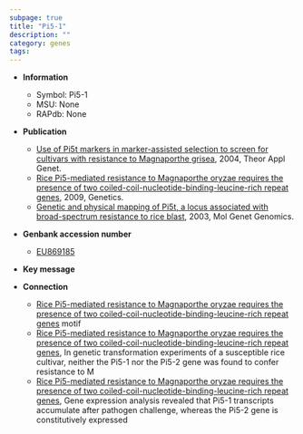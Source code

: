 ```yaml
---
subpage: true
title: "Pi5-1"
description: ""
category: genes
tags: 
---
```


* **Information**  
    + Symbol: Pi5-1  
    + MSU: None  
    + RAPdb: None  

* **Publication**  
    + [Use of Pi5t markers in marker-assisted selection to screen for cultivars with resistance to Magnaporthe grisea](http://www.ncbi.nlm.nih.gov/pubmed?term=Use+of+Pi5t+markers+in+marker-assisted+selection+to+screen+for+cultivars+with+resistance+to+Magnaporthe+grisea%5BTitle%5D), 2004, Theor Appl Genet.
    + [Rice Pi5-mediated resistance to Magnaporthe oryzae requires the presence of two coiled-coil-nucleotide-binding-leucine-rich repeat genes](http://www.ncbi.nlm.nih.gov/pubmed?term=Rice+Pi5-mediated+resistance+to+Magnaporthe+oryzae+requires+the+presence+of+two+coiled-coil-nucleotide-binding-leucine-rich+repeat+genes%5BTitle%5D), 2009, Genetics.
    + [Genetic and physical mapping of Pi5t, a locus associated with broad-spectrum resistance to rice blast](http://www.ncbi.nlm.nih.gov/pubmed?term=Genetic+and+physical+mapping+of+Pi5t,+a+locus+associated+with+broad-spectrum+resistance+to+rice+blast%5BTitle%5D), 2003, Mol Genet Genomics.

* **Genbank accession number**  
    + [EU869185](http://www.ncbi.nlm.nih.gov/nuccore/EU869185)

* **Key message**  

* **Connection**  
    + [Rice Pi5-mediated resistance to Magnaporthe oryzae requires the presence of two coiled-coil-nucleotide-binding-leucine-rich repeat genes](LRR) motif
    + [Rice Pi5-mediated resistance to Magnaporthe oryzae requires the presence of two coiled-coil-nucleotide-binding-leucine-rich repeat genes](http://www.ncbi.nlm.nih.gov/pubmed?term=Rice+Pi5-mediated+resistance+to+Magnaporthe+oryzae+requires+the+presence+of+two+coiled-coil-nucleotide-binding-leucine-rich+repeat+genes%5BTitle%5D), In genetic transformation experiments of a susceptible rice cultivar, neither the Pi5-1 nor the Pi5-2 gene was found to confer resistance to M
    + [Rice Pi5-mediated resistance to Magnaporthe oryzae requires the presence of two coiled-coil-nucleotide-binding-leucine-rich repeat genes](http://www.ncbi.nlm.nih.gov/pubmed?term=Rice+Pi5-mediated+resistance+to+Magnaporthe+oryzae+requires+the+presence+of+two+coiled-coil-nucleotide-binding-leucine-rich+repeat+genes%5BTitle%5D), Gene expression analysis revealed that Pi5-1 transcripts accumulate after pathogen challenge, whereas the Pi5-2 gene is constitutively expressed



